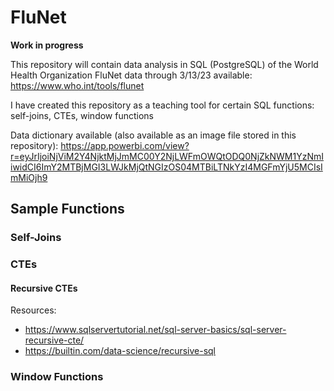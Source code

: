 # FluNet
**Work in progress**

This repository will contain data analysis in SQL (PostgreSQL) of the World Health Organization FluNet data through 3/13/23 available: https://www.who.int/tools/flunet

I have created this repository as a teaching tool for certain SQL functions: self-joins, CTEs, window functions

Data dictionary available (also available as an image file stored in this repository): https://app.powerbi.com/view?r=eyJrIjoiNjViM2Y4NjktMjJmMC00Y2NjLWFmOWQtODQ0NjZkNWM1YzNmIiwidCI6ImY2MTBjMGI3LWJkMjQtNGIzOS04MTBiLTNkYzI4MGFmYjU5MCIsImMiOjh9


## Sample Functions

### Self-Joins

### CTEs

#### Recursive CTEs

Resources: 
* https://www.sqlservertutorial.net/sql-server-basics/sql-server-recursive-cte/
* https://builtin.com/data-science/recursive-sql

### Window Functions

